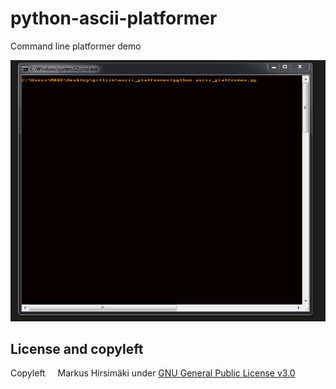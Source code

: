 # python-ascii-platformer
Command line platformer demo

![](https://raw.githubusercontent.com/hirsimaki-markus/python-ascii-platformer/master/ascii_platformer/ascii_platformer_gif.gif)

## License and copyleft
Copyleft <img src="https://raw.githubusercontent.com/hirsimaki-markus/arduino-PS2-to-USB/master/images/copyleft.png" width="12" height="12"/> Markus Hirsimäki under [GNU General Public License v3.0](https://choosealicense.com/licenses/lgpl-3.0/)
